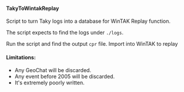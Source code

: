 #### TakyToWintakReplay
Script to turn Taky logs into a database for WinTAK Replay function.

The script expects to find the logs under `./logs`.

Run the script and find the output `cpr` file. Import into WinTAK to replay

#### Limitations:
* Any GeoChat will be discarded.
* Any event before 2005 will be discarded.
* It's extremely poorly written.
